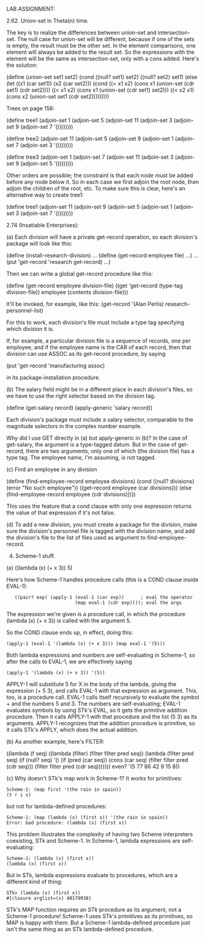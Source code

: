 LAB ASSIGNMENT:

2.62.  Union-set in Theta(n) time.

The key is to realize the differences between union-set and
intersection-set.  The null case for union-set will be different, because if
one of the sets is empty, the result must be the other set. In the element
comparisons, one element will always be added to the result set.  So the
expressions with the element will be the same as intersection-set, only with
a cons added.  Here's the solution:

(define (union-set set1 set2)
   (cond ((null? set1) set2)
         ((null? set2) set1)
         (else (let ((x1 (car set1)) (x2 (car set2)))
                    (cond ((= x1 x2)
                           (cons x1 (union-set (cdr set1) (cdr set2))))
                          ((< x1 x2)
                           (cons x1 (union-set (cdr set1) set2)))
                          ((< x2 x1)
                           (cons x2 (union-set set1 (cdr set2)))))))))


Trees on page 156:

(define tree1
  (adjoin-set 1
   (adjoin-set 5
    (adjoin-set 11
     (adjoin-set 3
      (adjoin-set 9
       (adjoin-set 7 '())))))))

(define tree2
  (adjoin-set 11
   (adjoin-set 5
    (adjoin-set 9
     (adjoin-set 1
      (adjoin-set 7
       (adjoin-set 3 '())))))))

(define tree3
  (adjoin-set 1
   (adjoin-set 7
    (adjoin-set 11
     (adjoin-set 3
      (adjoin-set 9
       (adjoin-set 5 '())))))))

Other orders are possible; the constraint is that each node must be
added before any node below it.  So in each case we first adjoin the
root node, then adjoin the children of the root, etc.  To make sure
this is clear, here's an alternative way to create tree1:

(define tree1
  (adjoin-set 11
   (adjoin-set 9
    (adjoin-set 5
     (adjoin-set 1
      (adjoin-set 3
       (adjoin-set 7 '())))))))


2.74 (Insatiable Enterprises):

(a)  Each division will have a private get-record operation, so each
division's package will look like this:

(define (install-research-division)
  ...
  (define (get-record employee file)
    ...)
  ...
  (put 'get-record 'research get-record)
  ...)

Then we can write a global get-record procedure like this:

(define (get-record employee division-file)
  ((get 'get-record (type-tag division-file))
   employee
   (contents division-file)))

It'll be invoked, for example, like this:
            (get-record '(Alan Perlis) research-personnel-list)

For this to work, each division's file must include a type tag
specifying which division it is.

If, for example, a particular division file is a sequence of
records, one per employee, and if the employee name is the CAR of 
each record, then that division can use ASSOC as its get-record
procedure, by saying

  (put 'get-record 'manufacturing assoc)

in its package-installation procedure.


(b)  The salary field might be in a different place in each
division's files, so we have to use the right selector based
on the division tag.

(define (get-salary record)
  (apply-generic 'salary record))

Each division's package must include a salary selector, comparable
to the magnitude selectors in the complex number example.

Why did I use GET directly in (a) but apply-generic in (b)?  In the
case of get-salary, the argument is a type-tagged datum.  But in the
case of get-record, there are two arguments, only one of which (the
division file) has a type tag.  The employee name, I'm assuming,
is not tagged.


(c)  Find an employee in any division

(define (find-employee-record employee divisions)
  (cond ((null? divisions) (error "No such employee"))
	((get-record employee (car divisions)))
	(else (find-employee-record employee (cdr divisions)))))

This uses the feature that a cond clause with only one expression
returns the value of that expression if it's not false.


(d)  To add a new division, you must create a package for the division,
make sure the division's personnel file is tagged with the division name,
and add the division's file to the list of files used as argument to
find-employee-record.


4.  Scheme-1 stuff.

(a)  ((lambda (x) (+ x 3)) 5)

Here's how Scheme-1 handles procedure calls (this is a COND clause
inside EVAL-1):

       ((pair? exp) (apply-1 (eval-1 (car exp))      ; eval the operator
                             (map eval-1 (cdr exp)))); eval the args

The expression we're given is a procedure call, in which the procedure
(lambda (x) (+ x 3)) is called with the argument 5.

So the COND clause ends up, in effect, doing this:

	(apply-1 (eval-1 '(lambda (x) (+ x 3))) (map eval-1 '(5)))

Both lambda expressions and numbers are self-evaluating in Scheme-1,
so after the calls to EVAL-1, we are effectively saying

	(apply-1 '(lambda (x) (+ x 3)) '(5))

APPLY-1 will substitute 5 for X in the body of the
lambda, giving the expression (+ 5 3), and calls EVAL-1
with that expression as argument.  This, too, is a procedure call.
EVAL-1 calls itself recursively to evaluate
the symbol + and the numbers 5 and 3.  The numbers are self-evaluating;
EVAL-1 evaluates symbols by using STk's EVAL, so it gets the primitive
addition procedure.  Then it calls APPLY-1 with that procedure and
the list (5 3) as its arguments.  APPLY-1 recognizes that the addition
procedure is primitive, so it calls STk's APPLY, which does the
actual addition.


(b) As another example, here's FILTER:

((lambda (f seq)
   ((lambda (filter) (filter filter pred seq))
    (lambda (filter pred seq)
      (if (null? seq)
	  '()
	  (if (pred (car seq))
	      (cons (car seq) (filter filter pred (cdr seq)))
	      (filter filter pred (cdr seq)))))))
 even?
 '(5 77 86 42 9 15 8))


(c) Why doesn't STk's map work in Scheme-1?  It works for primitives:

	Scheme-1: (map first '(the rain in spain))
	(t r i s)

but not for lambda-defined procedures:

	Scheme-1: (map (lambda (x) (first x)) '(the rain in spain))
	Error: bad procedure: (lambda (x) (first x))

This problem illustrates the complexity of having two Scheme interpreters
coexisting, STk and Scheme-1.  In Scheme-1, lambda expressions are
self-evaluating:

	Scheme-1: (lambda (x) (first x))
	(lambda (x) (first x))

But in STk, lambda expressions evaluate to procedures, which are a different
kind of thing:

	STk> (lambda (x) (first x))
	#[closure arglist=(x) 40179938]

STk's MAP function requires an *STk* procedure as its argument, not a Scheme-1
procedure!  Scheme-1 uses STk's primitives as its primitives, so MAP is happy
with them.  But a Scheme-1 lambda-defined procedure just isn't the same thing
as an STk lambda-defined procedure.